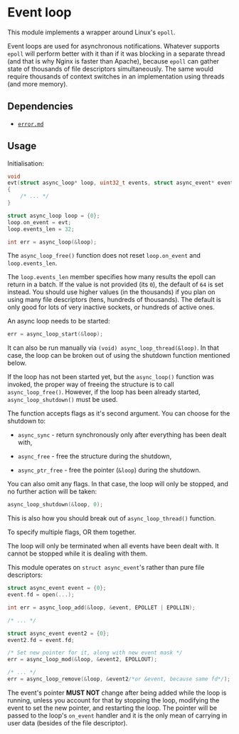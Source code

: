 # Event loop

This module implements a wrapper around Linux's `epoll`.

Event loops are used for asynchronous notifications. Whatever supports `epoll`
will perform better with it than if it was blocking in a separate thread (and
that is why Nginx is faster than Apache), because `epoll` can gather state of
thousands of file descriptors simultaneously. The same would require thousands
of context switches in an implementation using threads (and more memory).

## Dependencies

- [`error.md`](./error.md)

## Usage

Initialisation:

```c
void
evt(struct async_loop* loop, uint32_t events, struct async_event* event)
{
	/* ... */
}

struct async_loop loop = {0};
loop.on_event = evt;
loop.events_len = 32;

int err = async_loop(&loop);
```

The `async_loop_free()` function does not
reset `loop.on_event` and `loop.events_len`.

The `loop.events_len` member specifies how many results the epoll can
return in a batch. If the value is not provided (its `0`), the default
of `64` is set instead. You should use higher values (in the thousands)
if you plan on using many file descriptors (tens, hundreds of thousands).
The default is only good for lots of very inactive sockets, or hundreds
of active ones.

An async loop needs to be started:

```c
err = async_loop_start(&loop);
```

It can also be run manually via `(void) async_loop_thread(&loop)`. In that case,
the loop can be broken out of using the shutdown function mentioned below.

If the loop has not been started yet, but the `async_loop()` function was
invoked, the proper way of freeing the structure is to call `async_loop_free()`.
However, if the loop has been already started, `async_loop_shutdown()` must be
used.

The function accepts flags as it's second argument.
You can choose for the shutdown to:

- `async_sync` - return synchronously only after everything has been dealt with,

- `async_free` - free the structure during the shutdown,

- `async_ptr_free` - free the pointer (`&loop`) during the shutdown.

You can also omit any flags. In that case, the loop will
only be stopped, and no further action will be taken:

```c
async_loop_shutdown(&loop, 0);
```

This is also how you should break out of `async_loop_thread()` function.

To specify multiple flags, OR them together.

The loop will only be terminated when all events have been
dealt with. It cannot be stopped while it is dealing with them.

This module operates on `struct async_event`'s
rather than pure file descriptors:

```c
struct async_event event = {0};
event.fd = open(...);

int err = async_loop_add(&loop, &event, EPOLLET | EPOLLIN);

/* ... */

struct async_event event2 = {0};
event2.fd = event.fd;

/* Set new pointer for it, along with new event mask */
err = async_loop_mod(&loop, &event2, EPOLLOUT);

/* ... */
err = async_loop_remove(&loop, &event2/*or &event, because same fd*/);
```

The event's pointer **MUST NOT** change after being added while the loop is
running, unless you account for that by stopping the loop, modifying the event
to set the new pointer, and restarting the loop. The pointer will be passed to
the loop's `on_event` handler and it is the only mean of carrying in user data
(besides of the file descriptor).
